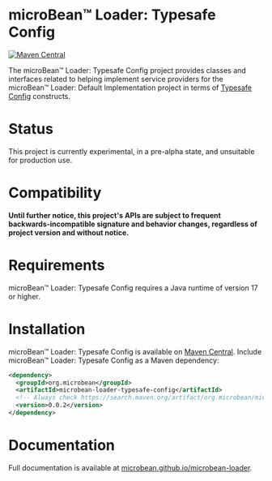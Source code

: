 # microBean™ Loader: Typesafe Config

[![Maven Central](https://maven-badges.herokuapp.com/maven-central/org.microbean/microbean-loader-typesafe-config/badge.svg)](https://maven-badges.herokuapp.com/maven-central/org.microbean/microbean-loader-typesafe-config)

The microBean™ Loader: Typesafe Config project provides classes and
interfaces related to helping implement service providers for the
microBean™ Loader: Default Implementation project in terms of
[Typesafe Config](https://lightbend.github.io/config/latest/api/)
constructs.

# Status

This project is currently experimental, in a pre-alpha state, and
unsuitable for production use.

# Compatibility

**Until further notice, this project's APIs are subject to frequent
backwards-incompatible signature and behavior changes, regardless of
project version and without notice.**

# Requirements

microBean™ Loader: Typesafe Config requires a Java runtime of version
17 or higher.

# Installation

microBean™ Loader: Typesafe Config is available on [Maven
Central](https://search.maven.org/).  Include microBean™ Loader:
Typesafe Config as a Maven dependency:

```xml
<dependency>
  <groupId>org.microbean</groupId>
  <artifactId>microbean-loader-typesafe-config</artifactId>
  <!-- Always check https://search.maven.org/artifact/org.microbean/microbean-loader-typesafe-config for up-to-date available versions. -->
  <version>0.0.2</version>
</dependency>
```

# Documentation

Full documentation is available at
[microbean.github.io/microbean-loader](https://microbean.github.io/microbean-loader/).

